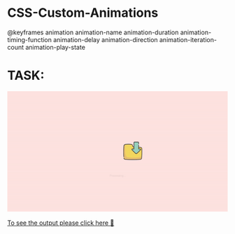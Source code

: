 # CSS-Custom-Animations

@keyframes
animation
  animation-name
  animation-duration
  animation-timing-function
  animation-delay
  animation-direction
  animation-iteration-count
  animation-play-state
  
  
# TASK:
![TASK](https://github.com/bulentkyc/CSS-Custom-Animations/blob/master/processing-example.gif) 

[To see the output please click here 👋](https://github.com/bulentkyc/CSS-Custom-Animations) 

